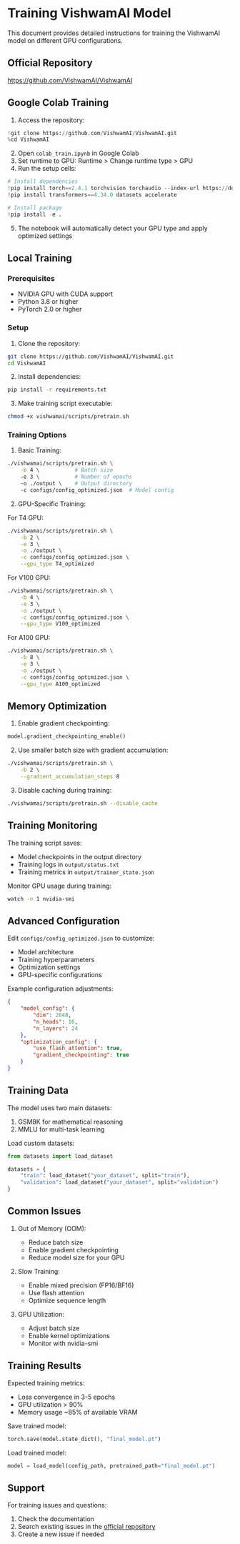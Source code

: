 # Training VishwamAI Model

This document provides detailed instructions for training the VishwamAI model on different GPU configurations.

## Official Repository
https://github.com/VishwamAI/VishwamAI

## Google Colab Training

1. Access the repository:
```python
!git clone https://github.com/VishwamAI/VishwamAI.git
%cd VishwamAI
```

2. Open `colab_train.ipynb` in Google Colab
3. Set runtime to GPU: Runtime > Change runtime type > GPU
4. Run the setup cells:
```python
# Install dependencies
!pip install torch==2.4.1 torchvision torchaudio --index-url https://download.pytorch.org/whl/cu118
!pip install transformers==4.34.0 datasets accelerate

# Install package
!pip install -e .
```

5. The notebook will automatically detect your GPU type and apply optimized settings

## Local Training

### Prerequisites
- NVIDIA GPU with CUDA support
- Python 3.8 or higher
- PyTorch 2.0 or higher

### Setup

1. Clone the repository:
```bash
git clone https://github.com/VishwamAI/VishwamAI.git
cd VishwamAI
```

2. Install dependencies:
```bash
pip install -r requirements.txt
```

3. Make training script executable:
```bash
chmod +x vishwamai/scripts/pretrain.sh
```

### Training Options

1. Basic Training:
```bash
./vishwamai/scripts/pretrain.sh \
    -b 4 \           # Batch size
    -e 3 \           # Number of epochs
    -o ./output \    # Output directory
    -c configs/config_optimized.json  # Model config
```

2. GPU-Specific Training:

For T4 GPU:
```bash
./vishwamai/scripts/pretrain.sh \
    -b 2 \
    -e 3 \
    -o ./output \
    -c configs/config_optimized.json \
    --gpu_type T4_optimized
```

For V100 GPU:
```bash
./vishwamai/scripts/pretrain.sh \
    -b 4 \
    -e 3 \
    -o ./output \
    -c configs/config_optimized.json \
    --gpu_type V100_optimized
```

For A100 GPU:
```bash
./vishwamai/scripts/pretrain.sh \
    -b 8 \
    -e 3 \
    -o ./output \
    -c configs/config_optimized.json \
    --gpu_type A100_optimized
```

## Memory Optimization

1. Enable gradient checkpointing:
```python
model.gradient_checkpointing_enable()
```

2. Use smaller batch size with gradient accumulation:
```bash
./vishwamai/scripts/pretrain.sh \
    -b 2 \
    --gradient_accumulation_steps 8
```

3. Disable caching during training:
```bash
./vishwamai/scripts/pretrain.sh --disable_cache
```

## Training Monitoring

The training script saves:
- Model checkpoints in the output directory
- Training logs in `output/status.txt`
- Training metrics in `output/trainer_state.json`

Monitor GPU usage during training:
```bash
watch -n 1 nvidia-smi
```

## Advanced Configuration

Edit `configs/config_optimized.json` to customize:
- Model architecture
- Training hyperparameters
- Optimization settings
- GPU-specific configurations

Example configuration adjustments:
```json
{
    "model_config": {
        "dim": 2048,
        "n_heads": 16,
        "n_layers": 24
    },
    "optimization_config": {
        "use_flash_attention": true,
        "gradient_checkpointing": true
    }
}
```

## Training Data

The model uses two main datasets:
1. GSM8K for mathematical reasoning
2. MMLU for multi-task learning

Load custom datasets:
```python
from datasets import load_dataset

datasets = {
    "train": load_dataset("your_dataset", split="train"),
    "validation": load_dataset("your_dataset", split="validation")
}
```

## Common Issues

1. Out of Memory (OOM):
   - Reduce batch size
   - Enable gradient checkpointing
   - Reduce model size for your GPU

2. Slow Training:
   - Enable mixed precision (FP16/BF16)
   - Use flash attention
   - Optimize sequence length

3. GPU Utilization:
   - Adjust batch size
   - Enable kernel optimizations
   - Monitor with nvidia-smi

## Training Results

Expected training metrics:
- Loss convergence in 3-5 epochs
- GPU utilization > 90%
- Memory usage ~85% of available VRAM

Save trained model:
```python
torch.save(model.state_dict(), "final_model.pt")
```

Load trained model:
```python
model = load_model(config_path, pretrained_path="final_model.pt")
```

## Support

For training issues and questions:
1. Check the documentation
2. Search existing issues in the [official repository](https://github.com/VishwamAI/VishwamAI)
3. Create a new issue if needed
